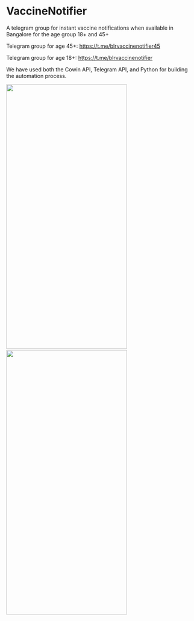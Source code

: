 # VaccineNotifier
A telegram group for instant vaccine notifications when available in Bangalore for the age group 18+ and 45+

Telegram group for age 45+: https://t.me/blrvaccinenotifier45

Telegram group for age 18+: https://t.me/blrvaccinenotifier

We have used both the Cowin API, Telegram API, and Python for building the automation process.


<img src = "https://user-images.githubusercontent.com/73742827/121114019-a3fa3000-c830-11eb-8c4b-de735a451d26.png" width="320" height="700">&nbsp;&nbsp;&nbsp;&nbsp;&nbsp;&nbsp;&nbsp;&nbsp;<img src = "https://user-images.githubusercontent.com/73742827/121114040-aceb0180-c830-11eb-9c33-4813e33ef75f.png" width="320" height="700">

